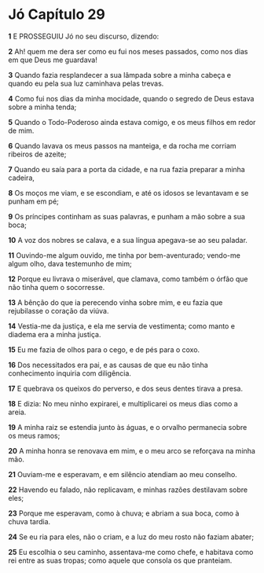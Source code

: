 # Jó Capítulo 29

**1** 	E PROSSEGUIU Jó no seu discurso, dizendo:

**2** 	Ah! quem me dera ser como eu fui nos meses passados, como nos dias em que Deus me guardava!

**3** 	Quando fazia resplandecer a sua lâmpada sobre a minha cabeça e quando eu pela sua luz caminhava pelas trevas.

**4** 	Como fui nos dias da minha mocidade, quando o segredo de Deus estava sobre a minha tenda;

**5** 	Quando o Todo-Poderoso ainda estava comigo, e os meus filhos em redor de mim.

**6** 	Quando lavava os meus passos na manteiga, e da rocha me corriam ribeiros de azeite;

**7** 	Quando eu saía para a porta da cidade, e na rua fazia preparar a minha cadeira,

**8** 	Os moços me viam, e se escondiam, e até os idosos se levantavam e se punham em pé;

**9** 	Os príncipes continham as suas palavras, e punham a mão sobre a sua boca;

**10** 	A voz dos nobres se calava, e a sua língua apegava-se ao seu paladar.

**11** 	Ouvindo-me algum ouvido, me tinha por bem-aventurado; vendo-me algum olho, dava testemunho de mim;

**12** 	Porque eu livrava o miserável, que clamava, como também o órfão que não tinha quem o socorresse.

**13** 	A bênção do que ia perecendo vinha sobre mim, e eu fazia que rejubilasse o coração da viúva.

**14** 	Vestia-me da justiça, e ela me servia de vestimenta; como manto e diadema era a minha justiça.

**15** 	Eu me fazia de olhos para o cego, e de pés para o coxo.

**16** 	Dos necessitados era pai, e as causas de que eu não tinha conhecimento inquiria com diligência.

**17** 	E quebrava os queixos do perverso, e dos seus dentes tirava a presa.

**18** 	E dizia: No meu ninho expirarei, e multiplicarei os meus dias como a areia.

**19** 	A minha raiz se estendia junto às águas, e o orvalho permanecia sobre os meus ramos;

**20** 	A minha honra se renovava em mim, e o meu arco se reforçava na minha mão.

**21** 	Ouviam-me e esperavam, e em silêncio atendiam ao meu conselho.

**22** 	Havendo eu falado, não replicavam, e minhas razões destilavam sobre eles;

**23** 	Porque me esperavam, como à chuva; e abriam a sua boca, como à chuva tardia.

**24** 	Se eu ria para eles, não o criam, e a luz do meu rosto não faziam abater;

**25** 	Eu escolhia o seu caminho, assentava-me como chefe, e habitava como rei entre as suas tropas; como aquele que consola os que pranteiam.

